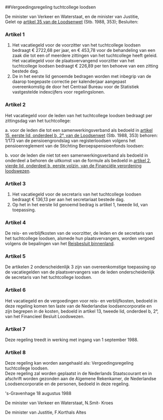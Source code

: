 <meta http-equiv='Content-Type' content='text/html; charset=utf-8' />

##Vergoedingsregeling tuchtcollege loodsen

De minister van Verkeer en Waterstaat, en de minister van Justitie,  
Gelet op [artikel 35 van de Loodsenwet](../../../../../wet/loodsenwet/BWBR0004365/README.md) (Stb. 1988, 353);
Besluiten:    

### Artikel  1  

1.  Het vacatiegeld voor de voorzitter van het tuchtcollege loodsen bedraagt € 2722,68 per jaar, en € 453,78 voor de behandeling van een zaak die tot een of meerdere zittingen van het tuchtcollege heeft geleid. Het vacatiegeld voor de plaatsvervangend voorzitter van het tuchtcollege loodsen bedraagt € 226,89 per ten behoeve van een zitting bestede dag.   
2.  De in het eerste lid genoemde bedragen worden met inbegrip van de daarop toegepaste correctie per kalenderjaar aangepast overeenkomstig de door het Centraal Bureau voor de Statistiek vastgestelde indexcijfers voor regelingslonen.   

### Artikel  2  

Het vacatiegeld voor de leden van het tuchtcollege loodsen bedraagt per zittingsdag van het tuchtcollege: 

a. voor de leden die tot een samenwerkingsverband als bedoeld in [artikel 15, eerste lid, onderdeel b, 2°, van de Loodsenwet](../../../../../wet/loodsenwet/BWBR0004365/README.md) (Stb. 1988, 353) behoren: 1/173 van de pensioengrondslag van registerloodsen volgens het pensioenreglement van de Stichting Beroepspensioenfonds loodsen:  

b. voor de leden die niet tot een samenwerkingsverband als bedoeld in onderdeel a behoren de uitkomst van de formule als bedoeld in [artikel 2, vierde lid, onderdeel b, eerste volzin, van de Financiële verordening loodswezen](../../../../../pbo/financiële/verordening/loodswezen/BWBR0007548/README.md).    

### Artikel  3  

1.  Het vacatiegeld voor de secretaris van het tuchtcollege loodsen bedraagt € 136,13 per aan het secretariaat bestede dag.   
2.  Op het in het eerste lid genoemd bedrag is artikel 1, tweede lid, van toepassing.   

### Artikel  4  

De reis- en verblijfkosten van de voorzitter, de leden en de secretaris van het tuchtcollege loodsen, alsmede hun plaatsvervangers, worden vergoed volgens de bepalingen van het [Reisbesluit binnenland](../../../../../AMvB/reisbesluit/binnenland/BWBR0005889/README.md).  

### Artikel  5  

De artikelen 2 onderscheidenlijk 3 zijn van overeenkomstige toepassing op de vacatiegelden van de plaatsvervangers van de leden onderscheidenlijk de secretaris van het tuchtcollege loodsen.  

### Artikel  6  

Het vacatiegeld en de vergoedingen voor reis- en verblijfkosten, bedoeld in deze regeling komen ten laste van de Nederlandse loodsencorporatie en zijn begrepen in de kosten, bedoeld in artikel 13, tweede lid, onderdeel b, 2°, van het Financieel Besluit Loodswezen.  

### Artikel  7  

Deze regeling treedt in werking met ingang van 1 september 1988.  

### Artikel  8  

Deze regeling kan worden aangehaald als: Vergoedingsregeling tuchtcollege loodsen.  
Deze regeling zal worden geplaatst in de Nederlands Staatscourant en in afschrift worden gezonden aan de Algemene Rekenkamer, de Nederlandse Loodsencorporatie en de personen, bedoeld in deze regeling.   

's-Gravenhage 
18 augustus 1988    

De 
minister van Verkeer en Waterstaat, 
N.Smit- Kroes 

De 
minister van Justitie, 
F.Korthals Altes    
